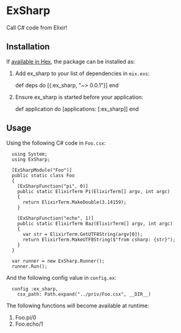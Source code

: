 # ExSharp

Call C# code from Elixir!

## Installation

If [available in Hex](https://hex.pm/docs/publish), the package can be installed as:

  1. Add ex_sharp to your list of dependencies in `mix.exs`:

        def deps do
          [{:ex_sharp, "~> 0.0.1"}]
        end

  2. Ensure ex_sharp is started before your application:

        def application do
          [applications: [:ex_sharp]]
        end
        
## Usage
  
Using the following C# code in `Foo.csx`:
 
      using System;
      using ExSharp;
      
      [ExSharpModule("Foo")]
      public static class Foo 
      {
        [ExSharpFunction("pi", 0)]
        public static ElixirTerm Pi(ElixirTerm[] argv, int argc) 
        {
          return ElixirTerm.MakeDouble(3.14159);
        }
        
        [ExSharpFunction("echo", 1)]
        public static ElixirTerm Baz(ElixirTerm[] argv, int argc) 
        {
          var str = ElixirTerm.GetUTF8String(argv[0]);
          return ElixirTerm.MakeUTF8String($"from csharp: {str}");
        }
      }
      
      var runner = new ExSharp.Runner();
      runner.Run();
        
And the following config value in `config.ex`:

      config :ex_sharp, 
        csx_path: Path.expand("../priv/Foo.csx", __DIR__)
  
The following functions will become available at runtime:
  
  1. Foo.pi/0
  2. Foo.echo/1
  
  

